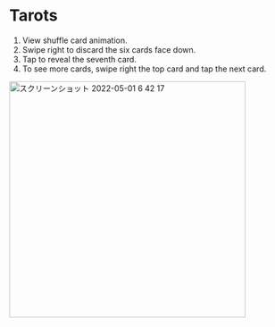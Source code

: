 # Tarots

1. View shuffle card animation.
2. Swipe right to discard the six cards face down.
3. Tap to reveal the seventh card.
4. To see more cards, swipe right the top card and tap the next card.

<img width="423" alt="スクリーンショット 2022-05-01 6 42 17" src="https://user-images.githubusercontent.com/30747709/166123612-ffa2b629-6849-406f-9c1d-5c571a431142.png">
